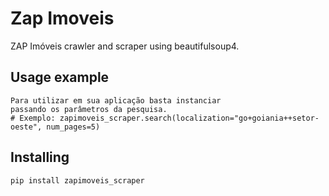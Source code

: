 Zap Imoveis
============

ZAP Imóveis crawler and scraper using beautifulsoup4.

Usage example
-------------
    Para utilizar em sua aplicação basta instanciar
    passando os parâmetros da pesquisa.
    # Exemplo: zapimoveis_scraper.search(localization="go+goiania++setor-oeste", num_pages=5)

Installing
----------
    pip install zapimoveis_scraper
